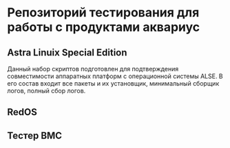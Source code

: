 # Репозиторий тестирования для работы с продуктами аквариус
## Astra Linuix Special Edition
Данный набор скриптов подготовлен для подтверждения совместимости аппаратных платформ с операционной системы ALSE. В его состав входит все пакеты и их установщик, минимальный сборщик логов, полный сбор логов.
## RedOS
## Тестер BMC 

